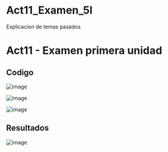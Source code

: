 # Act11_Examen_5I
Explicacion de temas pasados

# Act11 - Examen primera unidad

## Codigo

![image](https://github.com/user-attachments/assets/24f6f9e2-2114-4e4a-9d48-d63c34d19b47)

![image](https://github.com/user-attachments/assets/c64dcc4b-5a8e-44b2-b0bd-cf710b602243)

![image](https://github.com/user-attachments/assets/f5935870-6da3-405a-b4a3-c201e3044785)


## Resultados

![image](https://github.com/user-attachments/assets/d4e21ab4-9d74-4926-b540-05a024353092)

